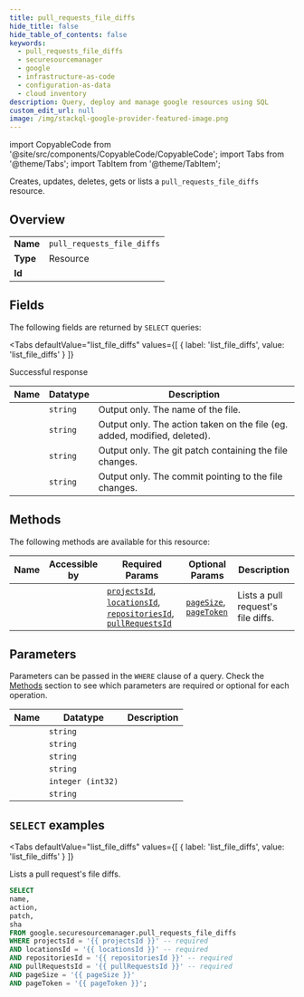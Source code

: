 ```yaml
--- 
title: pull_requests_file_diffs
hide_title: false
hide_table_of_contents: false
keywords:
  - pull_requests_file_diffs
  - securesourcemanager
  - google
  - infrastructure-as-code
  - configuration-as-data
  - cloud inventory
description: Query, deploy and manage google resources using SQL
custom_edit_url: null
image: /img/stackql-google-provider-featured-image.png
---
```


import CopyableCode from '@site/src/components/CopyableCode/CopyableCode';
import Tabs from '@theme/Tabs';
import TabItem from '@theme/TabItem';

Creates, updates, deletes, gets or lists a <code>pull_requests_file_diffs</code> resource.

## Overview
<table><tbody>
<tr><td><b>Name</b></td><td><code>pull_requests_file_diffs</code></td></tr>
<tr><td><b>Type</b></td><td>Resource</td></tr>
<tr><td><b>Id</b></td><td><CopyableCode code="google.securesourcemanager.pull_requests_file_diffs" /></td></tr>
</tbody></table>

## Fields

The following fields are returned by `SELECT` queries:

<Tabs
    defaultValue="list_file_diffs"
    values={[
        { label: 'list_file_diffs', value: 'list_file_diffs' }
    ]}
>
<TabItem value="list_file_diffs">

Successful response

<table>
<thead>
    <tr>
    <th>Name</th>
    <th>Datatype</th>
    <th>Description</th>
    </tr>
</thead>
<tbody>
<tr>
    <td><CopyableCode code="name" /></td>
    <td><code>string</code></td>
    <td>Output only. The name of the file.</td>
</tr>
<tr>
    <td><CopyableCode code="action" /></td>
    <td><code>string</code></td>
    <td>Output only. The action taken on the file (eg. added, modified, deleted).</td>
</tr>
<tr>
    <td><CopyableCode code="patch" /></td>
    <td><code>string</code></td>
    <td>Output only. The git patch containing the file changes.</td>
</tr>
<tr>
    <td><CopyableCode code="sha" /></td>
    <td><code>string</code></td>
    <td>Output only. The commit pointing to the file changes.</td>
</tr>
</tbody>
</table>
</TabItem>
</Tabs>

## Methods

The following methods are available for this resource:

<table>
<thead>
    <tr>
    <th>Name</th>
    <th>Accessible by</th>
    <th>Required Params</th>
    <th>Optional Params</th>
    <th>Description</th>
    </tr>
</thead>
<tbody>
<tr>
    <td><a href="#list_file_diffs"><CopyableCode code="list_file_diffs" /></a></td>
    <td><CopyableCode code="select" /></td>
    <td><a href="#parameter-projectsId"><code>projectsId</code></a>, <a href="#parameter-locationsId"><code>locationsId</code></a>, <a href="#parameter-repositoriesId"><code>repositoriesId</code></a>, <a href="#parameter-pullRequestsId"><code>pullRequestsId</code></a></td>
    <td><a href="#parameter-pageSize"><code>pageSize</code></a>, <a href="#parameter-pageToken"><code>pageToken</code></a></td>
    <td>Lists a pull request's file diffs.</td>
</tr>
</tbody>
</table>

## Parameters

Parameters can be passed in the `WHERE` clause of a query. Check the [Methods](#methods) section to see which parameters are required or optional for each operation.

<table>
<thead>
    <tr>
    <th>Name</th>
    <th>Datatype</th>
    <th>Description</th>
    </tr>
</thead>
<tbody>
<tr id="parameter-locationsId">
    <td><CopyableCode code="locationsId" /></td>
    <td><code>string</code></td>
    <td></td>
</tr>
<tr id="parameter-projectsId">
    <td><CopyableCode code="projectsId" /></td>
    <td><code>string</code></td>
    <td></td>
</tr>
<tr id="parameter-pullRequestsId">
    <td><CopyableCode code="pullRequestsId" /></td>
    <td><code>string</code></td>
    <td></td>
</tr>
<tr id="parameter-repositoriesId">
    <td><CopyableCode code="repositoriesId" /></td>
    <td><code>string</code></td>
    <td></td>
</tr>
<tr id="parameter-pageSize">
    <td><CopyableCode code="pageSize" /></td>
    <td><code>integer (int32)</code></td>
    <td></td>
</tr>
<tr id="parameter-pageToken">
    <td><CopyableCode code="pageToken" /></td>
    <td><code>string</code></td>
    <td></td>
</tr>
</tbody>
</table>

## `SELECT` examples

<Tabs
    defaultValue="list_file_diffs"
    values={[
        { label: 'list_file_diffs', value: 'list_file_diffs' }
    ]}
>
<TabItem value="list_file_diffs">

Lists a pull request's file diffs.

```sql
SELECT
name,
action,
patch,
sha
FROM google.securesourcemanager.pull_requests_file_diffs
WHERE projectsId = '{{ projectsId }}' -- required
AND locationsId = '{{ locationsId }}' -- required
AND repositoriesId = '{{ repositoriesId }}' -- required
AND pullRequestsId = '{{ pullRequestsId }}' -- required
AND pageSize = '{{ pageSize }}'
AND pageToken = '{{ pageToken }}';
```
</TabItem>
</Tabs>
